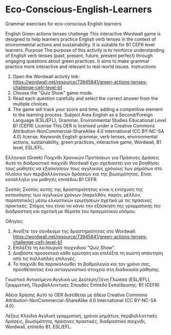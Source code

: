 # Eco-Conscious-English-Learners
Grammar exercises for eco-conscious English learners



English
Green actions tenses challenge
This interactive Wordwall game is designed to help learners practice English verb tenses in the context of environmental actions and sustainability. It is suitable for B1 CEFR level learners.
Purpose
The purpose of this activity is to reinforce understanding of English verb tenses (past, present, future, present perfect) through engaging questions about green practices. It aims to make grammar practice more interactive and relevant to real-world issues.
Instructions
1.	Open the Wordwall activity link: https://wordwall.net/resource/73945841/green-actions-tenses-challenge-cefr-level-b1 
2.	Choose the "Quiz Show" game mode.
3.	Read each question carefully and select the correct answer from the multiple choices.
4.	The game will track your score and time, adding a competitive element to the learning process.
Subject Area
English as a Second/Foreign Language (ESL/EFL), Grammar, Environmental Studies
Educational Level
B1 (CEFR)
License
This OER is licensed under a Creative Commons Attribution-NonCommercial-ShareAlike 4.0 International (CC BY-NC-SA 4.0) license.
Keywords
English grammar, verb tenses, environmental actions, sustainability, green practices, interactive game, Wordwall, B1 level, ESL/EFL.



Ελληνικά (Greek)
Παιχνίδι Χρονικών Προτάσεων για Πράσινες Δράσεις
Αυτό το διαδραστικό παιχνίδι Wordwall έχει σχεδιαστεί για να βοηθήσει τους μαθητές να εξασκήσουν τους αγγλικούς χρόνους των ρημάτων στο πλαίσιο των περιβαλλοντικών δράσεων και της βιωσιμότητας. Είναι κατάλληλο για μαθητές επιπέδου Β1 CEFR.

Σκοπός
Σκοπός αυτής της δραστηριότητας είναι η ενίσχυση της κατανόησης των αγγλικών χρόνων (παρελθόν, παρόν, μέλλον, παρατατικός) μέσω ελκυστικών ερωτήσεων σχετικά με τις πράσινες πρακτικές. Στόχος του είναι να κάνει την εξάσκηση της γραμματικής πιο διαδραστική και σχετική με θέματα του πραγματικού κόσμου.

Οδηγίες
1.	Ανοίξτε τον σύνδεσμο της δραστηριότητας στο Wordwall: https://wordwall.net/resource/73945841/green-actions-tenses-challenge-cefr-level-b1 
2.	Επιλέξτε τη λειτουργία παιχνιδιού "Quiz Show".
3.	Διαβάστε προσεκτικά κάθε ερώτηση και επιλέξτε τη σωστή απάντηση από τις πολλαπλές επιλογές.
4.	Το παιχνίδι θα παρακολουθεί τη βαθμολογία και τον χρόνο σας, προσθέτοντας ένα ανταγωνιστικό στοιχείο στη διαδικασία μάθησης.
   
Γνωστικό Αντικείμενο:Αγγλικά ως Δεύτερη/Ξένη Γλώσσα (ESL/EFL), Γραμματική, Περιβαλλοντικές Σπουδές
Επίπεδο Εκπαίδευσης: B1 (CEFR)


Άδεια Χρήσης
Αυτό το OER διατίθεται με άδεια Creative Commons Attribution-NonCommercial-ShareAlike 4.0 International (CC BY-NC-SA 4.0).


Λέξεις Κλειδιά
Αγγλική γραμματική, χρόνοι ρημάτων, περιβαλλοντικές δράσεις, βιωσιμότητα, πράσινες πρακτικές, διαδραστικό παιχνίδι, Wordwall, επίπεδο Β1, ESL/EFL.

